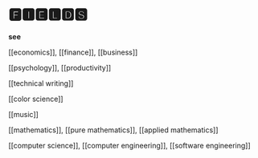# 🅵🅸🅴🅻🅳🆂

**see**

[[economics]], [[finance]], [[business]]

[[psychology]], [[productivity]]

[[technical writing]]

[[color science]]

[[music]]

[[mathematics]], [[pure mathematics]], [[applied mathematics]]

[[computer science]], [[computer engineering]], [[software engineering]]
